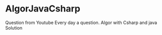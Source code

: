 # AlgorJavaCsharp
Question from Youtube Every day a question.  Algor with Csharp and java Solution 

